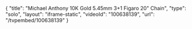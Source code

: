 {
    "title": "Michael Anthony 10K Gold 5.45mm 3+1 Figaro 20\" Chain",
    "type": "solo",
    "layout": "iframe-static",
    "videoId": "100638139",
    "url": "\/tvpembed\/100638139"
}